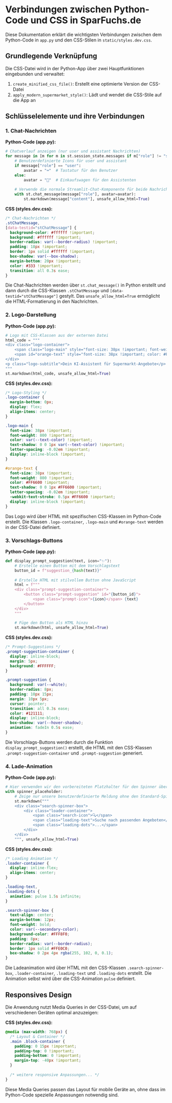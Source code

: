# Verbindungen zwischen Python-Code und CSS in SparFuchs.de

Diese Dokumentation erklärt die wichtigsten Verbindungen zwischen dem Python-Code in `app.py` und den CSS-Stilen in `static/styles.dev.css`.

## Grundlegende Verknüpfung

Die CSS-Datei wird in der Python-App über zwei Hauptfunktionen eingebunden und verwaltet:

1. `create_minified_css_file()`: Erstellt eine optimierte Version der CSS-Datei
2. `apply_modern_supermarket_style()`: Lädt und wendet die CSS-Stile auf die App an

## Schlüsselelemente und ihre Verbindungen

### 1. Chat-Nachrichten

**Python-Code (app.py):**
```python
# Chatverlauf anzeigen (nur user und assistant Nachrichten)
for message in [m for m in st.session_state.messages if m["role"] != "system"]:
    # Benutzerdefinierte Icons für user und assistant
    if message["role"] == "user":
        avatar = "⌨️"  # Tastatur für den Benutzer
    else:
        avatar = "🛒"  # Einkaufswagen für den Assistenten
    
    # Verwende die normale Streamlit-Chat-Komponente für beide Nachrichtentypen
    with st.chat_message(message["role"], avatar=avatar):
        st.markdown(message["content"], unsafe_allow_html=True)
```

**CSS (styles.dev.css):**
```css
/* Chat-Nachrichten */
.stChatMessage,
[data-testid="stChatMessage"] {
  background-color: #ffffff !important;
  background: #ffffff !important;
  border-radius: var(--border-radius) !important;
  padding: 18px !important;
  border: 1px solid #ffffff !important;
  box-shadow: var(--box-shadow);
  margin-bottom: 20px !important;
  color: #333 !important;
  transition: all 0.3s ease;
}
```

Die Chat-Nachrichten werden über `st.chat_message()` in Python erstellt und dann durch die CSS-Klassen `.stChatMessage` und `[data-testid="stChatMessage"]` gestylt. Das `unsafe_allow_html=True` ermöglicht die HTML-Formatierung in den Nachrichten.

### 2. Logo-Darstellung

**Python-Code (app.py):**
```python
# Logo mit CSS-Klassen aus der externen Datei
html_code = """
<div class="logo-container">
    <span class="logo-main" style="font-size: 38px !important; font-weight: 800 !important; color: var(--text-color) !important;">🛒 SparFuchs</span>
    <span id="orange-text" style="font-size: 38px !important; color: #FF6600 !important; font-weight: 800 !important; display: inline-block !important; text-shadow: 0 0 1px #FF6600 !important; -webkit-text-stroke: 0.5px #FF6600 !important;">.de</span>
</div>
<p class="logo-subtitle">Dein KI-Assistent für Supermarkt-Angebote</p>
"""
st.markdown(html_code, unsafe_allow_html=True)
```

**CSS (styles.dev.css):**
```css
/* Logo-Styling */
.logo-container {
  margin-bottom: 0px;
  display: flex;
  align-items: center;
}

.logo-main {
  font-size: 38px !important;
  font-weight: 800 !important;
  color: var(--text-color) !important;
  text-shadow: 0 0 1px var(--text-color) !important;
  letter-spacing: -0.02em !important;
  display: inline-block !important;
}

#orange-text {
  font-size: 38px !important;
  font-weight: 800 !important;
  color: #FF6600 !important;
  text-shadow: 0 0 1px #FF6600 !important;
  letter-spacing: -0.02em !important;
  -webkit-text-stroke: 0.5px #FF6600 !important;
  display: inline-block !important;
}
```

Das Logo wird über HTML mit spezifischen CSS-Klassen im Python-Code erstellt. Die Klassen `.logo-container`, `.logo-main` und `#orange-text` werden in der CSS-Datei definiert.

### 3. Vorschlags-Buttons

**Python-Code (app.py):**
```python
def display_prompt_suggestion(text, icon="✨"):
    # Erstelle einen Button mit dem Vorschlagstext
    button_id = f"suggestion_{hash(text)}"
    
    # Erstelle HTML mit stilvollem Button ohne JavaScript
    html = f"""
    <div class="prompt-suggestion-container">
        <button class="prompt-suggestion" id="{button_id}">
            <span class="prompt-icon">{icon}</span> {text}
        </button>
    </div>
    """
    
    # Füge den Button als HTML hinzu
    st.markdown(html, unsafe_allow_html=True)
```

**CSS (styles.dev.css):**
```css
/* Prompt-Suggestions */
.prompt-suggestion-container {
  display: inline-block;
  margin: 5px;
  background: #FFFFFF;
}

.prompt-suggestion {
  background: var(--white);
  border-radius: 8px;
  padding: 10px 15px;
  margin: 10px 5px;
  cursor: pointer;
  transition: all 0.3s ease;
  color: #121111;
  display: inline-block;
  box-shadow: var(--hover-shadow);
  animation: fadeIn 0.5s ease;
}
```

Die Vorschlags-Buttons werden durch die Funktion `display_prompt_suggestion()` erstellt, die HTML mit den CSS-Klassen `.prompt-suggestion-container` und `.prompt-suggestion` generiert.

### 4. Lade-Animation

**Python-Code (app.py):**
```python
# Hier verwenden wir den vorbereiteten Platzhalter für den Spinner über dem Textfeld
with spinner_placeholder:
    # Zeige nur unsere benutzerdefinierte Meldung ohne den Standard-Spinner
    st.markdown("""
    <div class="search-spinner-box">
        <div class="loader-container">
            <span class="search-icon">🔍</span> 
            <span class="loading-text">Suche nach passenden Angeboten</span>
            <span class="loading-dots">...</span>
        </div>
    </div>
    """, unsafe_allow_html=True)
```

**CSS (styles.dev.css):**
```css
/* Loading Animation */
.loader-container {
  display: inline-flex;
  align-items: center;
}

.loading-text, 
.loading-dots {
  animation: pulse 1.5s infinite;
}

.search-spinner-box {
  text-align: center;
  margin-bottom: 12px;
  font-weight: bold;
  color: var(--secondary-color);
  background-color: #FFF8F0;
  padding: 8px;
  border-radius: var(--border-radius);
  border: 1px solid #FFE0C0;
  box-shadow: 0 2px 4px rgba(255, 102, 0, 0.1);
}
```

Die Ladeanimation wird über HTML mit den CSS-Klassen `.search-spinner-box`, `.loader-container`, `.loading-text` und `.loading-dots` erstellt. Die Animation selbst wird über die CSS-Animation `pulse` definiert.

## Responsives Design

Die Anwendung nutzt Media Queries in der CSS-Datei, um auf verschiedenen Geräten optimal anzuzeigen:

**CSS (styles.dev.css):**
```css
@media (max-width: 768px) {
  /* Layout & Container */
  .main .block-container {
    padding: 0 15px !important;
    padding-top: 0 !important;
    padding-bottom: 0 !important;
    margin-top: -40px !important;
  }
  
  /* weitere responsive Anpassungen... */
}
```

Diese Media Queries passen das Layout für mobile Geräte an, ohne dass im Python-Code spezielle Anpassungen notwendig sind. 